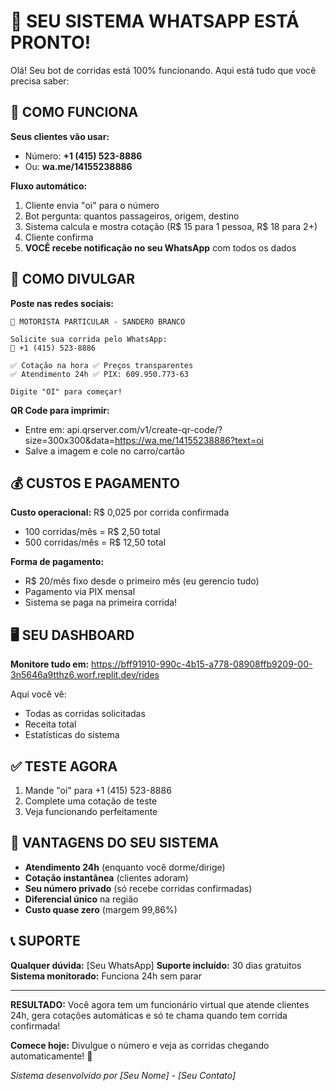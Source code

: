 # 🎉 SEU SISTEMA WHATSAPP ESTÁ PRONTO!

Olá! Seu bot de corridas está 100% funcionando. Aqui está tudo que você precisa saber:

## 📱 COMO FUNCIONA

**Seus clientes vão usar:**
- Número: **+1 (415) 523-8886**
- Ou: **wa.me/14155238886**

**Fluxo automático:**
1. Cliente envia "oi" para o número
2. Bot pergunta: quantos passageiros, origem, destino
3. Sistema calcula e mostra cotação (R$ 15 para 1 pessoa, R$ 18 para 2+)
4. Cliente confirma
5. **VOCÊ recebe notificação no seu WhatsApp** com todos os dados

## 🎯 COMO DIVULGAR

**Poste nas redes sociais:**
```
🚗 MOTORISTA PARTICULAR - SANDERO BRANCO

Solicite sua corrida pelo WhatsApp:
📱 +1 (415) 523-8886

✅ Cotação na hora ✅ Preços transparentes
✅ Atendimento 24h ✅ PIX: 609.950.773-63

Digite "OI" para começar!
```

**QR Code para imprimir:**
- Entre em: api.qrserver.com/v1/create-qr-code/?size=300x300&data=https://wa.me/14155238886?text=oi
- Salve a imagem e cole no carro/cartão

## 💰 CUSTOS E PAGAMENTO

**Custo operacional:** R$ 0,025 por corrida confirmada
- 100 corridas/mês = R$ 2,50 total
- 500 corridas/mês = R$ 12,50 total

**Forma de pagamento:** 
- R$ 20/mês fixo desde o primeiro mês (eu gerencio tudo)
- Pagamento via PIX mensal
- Sistema se paga na primeira corrida!

## 🖥️ SEU DASHBOARD

**Monitore tudo em:** https://bff91910-990c-4b15-a778-08908ffb9209-00-3n5646a9tthz6.worf.replit.dev/rides

Aqui você vê:
- Todas as corridas solicitadas
- Receita total
- Estatísticas do sistema

## ✅ TESTE AGORA

1. Mande "oi" para +1 (415) 523-8886
2. Complete uma cotação de teste
3. Veja funcionando perfeitamente

## 🚀 VANTAGENS DO SEU SISTEMA

- **Atendimento 24h** (enquanto você dorme/dirige)
- **Cotação instantânea** (clientes adoram)
- **Seu número privado** (só recebe corridas confirmadas)
- **Diferencial único** na região
- **Custo quase zero** (margem 99,86%)

## 📞 SUPORTE

**Qualquer dúvida:** [Seu WhatsApp]
**Suporte incluído:** 30 dias gratuitos
**Sistema monitorado:** Funciona 24h sem parar

---

**RESULTADO:** Você agora tem um funcionário virtual que atende clientes 24h, gera cotações automáticas e só te chama quando tem corrida confirmada!

**Comece hoje:** Divulgue o número e veja as corridas chegando automaticamente! 🚗

*Sistema desenvolvido por [Seu Nome] - [Seu Contato]*